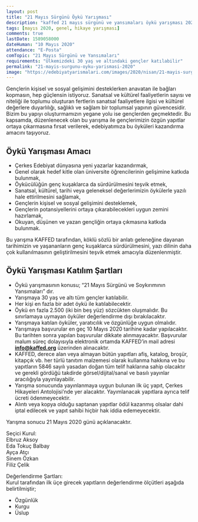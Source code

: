 ```yaml
---
layout: post
title: "21 Mayıs Sürgünü Öykü Yarışması"
description: "kaffed 21 mayıs sürgünü ve yansımaları öykü yarışması 2020, yazı yazma yarışmaları"
tags: [mayıs 2020, genel, hikaye yarışması]
comments: true
lastDate: 1589058000    
dateHuman: "10 Mayıs 2020" 
attendance: "E-Posta"
comTopic: "21 Mayıs Sürgünü ve Yansımaları"
requirements: "Ülkemizdeki 30 yaş ve altındaki gençler katılabilir"
permalink: "21-mayis-surgunu-oyku-yarismasi-2020"
image: "https://edebiyatyarismalari.com/images/2020/nisan/21-mayis-surgunu-oyku-yarismasi.jpg"
---
```


Gençlerin kişisel ve sosyal gelişimini desteklerken anavatan ile bağları kopmasın, hep güçlensin istiyoruz. Sanatsal ve kültürel faaliyetlerin sayısı ve niteliği ile toplumu oluşturan fertlerin sanatsal faaliyetlere ilgisi ve kültürel değerlere duyarlılığı, sağlıklı ve sağlam bir toplumsal yapının güvencesidir. Bizim bu yapıyı oluşturmamızın yegane yolu ise gençlerden geçmektedir. Bu kapsamda, düzenlenecek olan bu yarışma ile gençlerimizin özgün yapıtlar ortaya çıkarmasına fırsat verilerek, edebiyatımıza bu öyküleri kazandırma amacını taşıyoruz.  

## Öykü Yarışması Amacı
- Çerkes Edebiyat dünyasına yeni yazarlar kazandırmak, 
- Genel olarak hedef kitle olan üniversite öğrencilerinin gelişimine katkıda bulunmak,
- Öykücülüğün genç kuşaklarca da sürdürülmesini teşvik etmek,
- Sanatsal, kültürel, tarihi veya geleneksel değerlerimizin öykülerle yazılı hale ettirilmesini sağlamak,
- Gençlerin kişisel ve sosyal gelişimini desteklemek,
- Gençlerin potansiyellerini ortaya çıkarabilecekleri uygun zemini hazırlamak,
- Okuyan, düşünen ve yazan gençliğin ortaya çıkmasına katkıda bulunmak.

Bu yarışma KAFFED tarafından, köklü sözlü bir anlatı geleneğine dayanan tarihimizin ve yaşananların genç kuşaklarca sürdürülmesini, yazı dilinin daha çok kullanılmasının geliştirilmesini teşvik etmek amacıyla düzenlenmiştir. 

## Öykü Yarışması Katılım Şartları
- Öykü yarışmasının konusu; “21 Mayıs Sürgünü ve Soykırımının Yansımaları” dır. 
- Yarışmaya 30 yaş ve altı tüm gençler katılabilir.
- Her kişi en fazla bir adet öykü ile katılabilecektir.
- Öykü en fazla 2.500 (iki bin beş yüz) sözcükten oluşmalıdır. Bu sınırlamaya uymayan öyküler değerlendirme dışı bırakılacaktır.
- Yarışmaya katılan öyküler, yaratıcılık ve özgünlüğe uygun olmalıdır.
- Yarışmaya başvurular en geç 10 Mayıs 2020 tarihine kadar yapılacaktır. Bu tarihten sonra yapılan başvurular dikkate alınmayacaktır. Başvurular malum süreç dolayısıyla elektronik ortamda KAFFED’in mail adresi **info@kaffed.org** üzerinden alınacaktır. 
- KAFFED, derece alan veya almayan bütün yapıtları afiş, katalog, broşür, kitapçık vb. her türlü tanıtım malzemesi olarak kullanma hakkına ve bu yapıtların 5846 sayılı yasadan doğan tüm telif haklarına sahip olacaktır ve gerekli gördüğü takdirde görsel/dijital/sanal ve basılı yayınlar aracılığıyla yayınlayabilir.
- Yarışma sonucunda yayınlanmaya uygun bulunan ilk üç yapıt, Çerkes Hikayeleri Antolojisi’nde yer alacaktır. Yayımlanacak yapıtlara ayrıca telif ücreti ödenmeyecektir. 
- Alıntı veya kopya olduğu saptanan yapıtlar ödül kazanmış olsalar dahi iptal edilecek ve yapıt sahibi hiçbir hak iddia edemeyecektir.

Yarışma sonucu 21 Mayıs 2020 günü açıklanacaktır. 

Seçici Kurul:  
Elbruz Aksoy  
Eda Tokuç Balbay  
Ayça Atçı  
Sinem Özkan  
Filiz Çelik  

Değerlendirme Şartları:  
Kurul tarafından ilk üçe girecek yapıtların değerlendirme ölçütleri aşağıda belirtilmiştir;  
- Özgünlük
- Kurgu
- Üslup